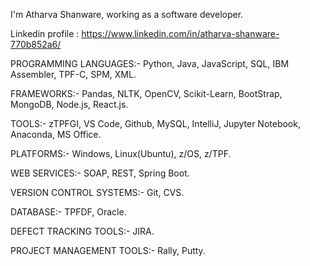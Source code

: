 I'm Atharva Shanware, working as a software developer.

Linkedin profile : https://www.linkedin.com/in/atharva-shanware-770b852a6/



PROGRAMMING LANGUAGES:-   Python, Java, JavaScript, SQL, IBM Assembler, TPF-C, SPM, XML.

FRAMEWORKS:-   Pandas, NLTK, OpenCV, Scikit-Learn, BootStrap, MongoDB, Node.js, React.js.

TOOLS:-   zTPFGI, VS Code, Github, MySQL, IntelliJ, Jupyter Notebook, Anaconda, MS Office.

PLATFORMS:-   Windows, Linux(Ubuntu), z/OS, z/TPF.

WEB SERVICES:-   SOAP, REST, Spring Boot.

VERSION CONTROL SYSTEMS:-   Git, CVS.

DATABASE:-   TPFDF, Oracle.

DEFECT TRACKING TOOLS:-   JIRA.

PROJECT MANAGEMENT TOOLS:-   Rally, Putty. 
